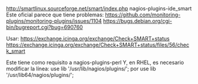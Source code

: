 http://smartlinux.sourceforge.net/smart/index.php
nagios-plugins-ide_smart
Este oficial parece que tiene problemas:
https://github.com/monitoring-plugins/monitoring-plugins/issues/1104
https://bugs.debian.org/cgi-bin/bugreport.cgi?bug=690760


Usar:
https://exchange.icinga.org/exchange/Check+SMART+status
https://exchange.icinga.org/exchange/Check+SMART+status/files/56/check_smart

Este tiene como requisito a nagios-plugins-perl
Y, en RHEL, es necesario modificar la línea:
use lib '/usr/lib/nagios/plugins/';
por
use lib '/usr/lib64/nagios/plugins/';


